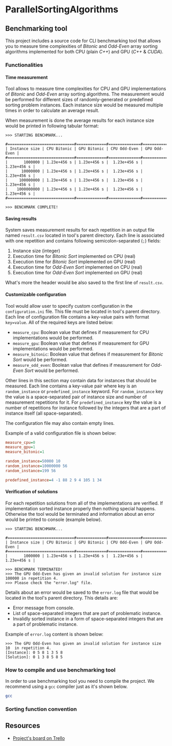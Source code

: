 # ParallelSortingAlgorithms

## Benchmarking tool

This project includes a source code for CLI benchmarking tool that allows you to measure time complexities of *Bitonic* and *Odd-Even* array sorting algorithms implemented for both CPU (plain *C++*) and GPU (*C++* & *CUDA*).

### Functionalities

#### Time measurement

Tool allows to measure time complexities for CPU and GPU implementations of *Bitonic* and *Odd-Even* array sorting algorithms. The measurement would be performed for different sizes of randomly-generated or predefined sorting problem instances. Each instance size would be measured multiple times in order to calculate an average result.

When measurement is done the average results for each instance size would be printed in following tabular format:

```
>>> STARTING BENCHMARK...

#=============================#=============#==============#==============#
| Instance size | CPU Bitonic | GPU Bitonic | CPU Odd-Even | GPU Odd-Even |
#=============================#=============#==============#==============#
|       1000000 | 1.23e+456 s | 1.23e+456 s |  1.23e+456 s |  1.23e+456 s |
|      10000000 | 1.23e+456 s | 1.23e+456 s |  1.23e+456 s |  1.23e+456 s |
|     100000000 | 1.23e+456 s | 1.23e+456 s |  1.23e+456 s |  1.23e+456 s |
|    1000000000 | 1.23e+456 s | 1.23e+456 s |  1.23e+456 s |  1.23e+456 s |
#=============================#=============#==============#==============#

>>> BENCHMARK COMPLETE!
```

#### Saving results

System saves measurement results for each repetition in an output file named `result.csv` located in tool's parent directory. Each line is associated with one repetition and contains following semicolon-separated (`;`) fields:

1. Instance size (integer)
2. Execution time for *Bitonic Sort* implemented on CPU (real)
3. Execution time for *Bitonic Sort* implemented on GPU (real)
3. Execution time for *Odd-Even Sort* implemented on CPU (real)
3. Execution time for *Odd-Even Sort* implemented on GPU (real)

What's more the header would be also saved to the first line of `result.csv`.

#### Customizable configuration

Tool would allow user to specify custom configuration in the `configuration.ini` file. This file must be located in tool's parent directory. Each line of configuration file contains a key-value pairs with format `key=value`. All of the required keys are listed below:

- `measure_cpu`: Boolean value that defines if measurement for CPU implementations would be performed.
- `measure_gpu`: Boolean value that defines if measurement for GPU implementations would be performed.
- `measure_bitonic`: Boolean value that defines if measurement for *Bitonic Sort* would be performed.
- `measure_odd_even`: Boolean value that defines if measurement for *Odd-Even Sort* would be performed.

Other lines in this section may contain data for instances that should be measured. Each line contains a key-value pair where key is an `random_instance` or `predefined_instance` keyword. For `random_instance` key the value is a space-separated pair of instance size and number of measurement repetitions for it. For `predefined_instance` key the value is a number of repetitions for instance followed by the integers that are a part of instance itself (all space-separated).

The configuration file may also contain empty lines.

Example of a valid configuration file is shown below:

```ini
measure_cpu=0
measure_gpu=1
measure_bitonic=1

random_instance=50000 10
random_instance=10000000 56
random_instance=199 56

predefined_instance=4 -1 88 2 9 4 105 1 34
```

#### Verification of solutions

For each repetition solutions from all of the implementations are verified. If implementation sorted instance properly then nothing special happens. Otherwise the tool would be terminated and information about an error would be printed to console (example below).

```
>>> STARTING BENCHMARK...

#=============================#=============#==============#==============#
| Instance size | CPU Bitonic | GPU Bitonic | CPU Odd-Even | GPU Odd-Even |
#=============================#=============#==============#==============#
|       1000000 | 1.23e+456 s | 1.23e+456 s |  1.23e+456 s |  1.23e+456 s |

>>> BENCHMARK TERMINATED!
>>> The GPU Odd-Even has given an invalid solution for instance size 100000 in repetition 4.
>>> Please check the "error.log" file.
```

Details about an error would be saved to the `error.log` file that would be located in the tool's parent directory. This details are:

- Error message from console.
- List of space-separated integers that are part of problematic instance.
- Invalidly sorted instance in a form of space-separated integers that are a part of problematic instance.

Example of `error.log` content is shown below:

```log
>>> The GPU Odd-Even has given an invalid solution for instance size 10  in repetition 4.
[Instance]: 0 5 8 1 3 5 8
[Solution]: 0 1 3 8 5 8 5
```

### How to compile and use benchmarking tool

In order to use benchmarking tool you need to compile the project. We recommend using a `gcc` compiler just as it's shown below.

```bash
gcc 
```

### Sorting function convention

## Resources

- [Project's board on Trello](https://trello.com/b/PZKg8jf4/gpuwt0910zrownoleglonealgorytmysortowania)
